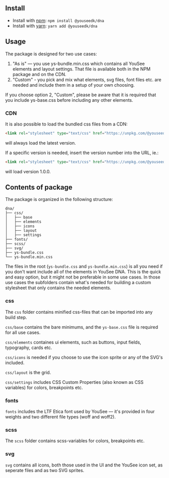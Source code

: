 ## Install
- Install with [npm](https://www.npmjs.com/): `npm install @youseedk/dna`
- Install with [yarn](https://yarnpkg.com/): `yarn add @youseedk/dna`

## Usage
The package is designed for two use cases:

1. "As is" — you use ys-bundle.min.css which contains all YouSee elements and layout settings. That file is available both in the NPM package and on the CDN.
2. "Custom" - you pick and mix what elements, svg files, font files etc. are needed and include them in a setup of your own choosing.

If you choose option 2, "Custom", please be aware that it is required that you include ys-base.css before including any other elements.

### CDN
It is also possible to load the bundled css files from a CDN:
```html
<link rel="stylesheet" type="text/css" href="https://unpkg.com/@youseedk/dna/ys-bundle.min.css" />
```
will always load the latest version.

If a specific version is needed, insert the version number into the URL, ie.:
```html
<link rel="stylesheet" type="text/css" href="https://unpkg.com/@youseedk/dna@1.0.0/ys-bundle.min.css" />
```
will load version 1.0.0.

## Contents of package
The package is organized in the following structure:
```plaintext
dna/
├── css/
│   ├── base
│   ├── elements
│   ├── icons
│   ├── layout
│   ├── settings
├── fonts/
├── scss/
├── svg/
├── ys-bundle.css
└── ys-bundle.min.css
```

The files in the root (`ys-bundle.css` and `ys-bundle.min.css`) is all you need if you don't want include all of the elements in YouSee DNA. This is the quick and easy option, but it might not be preferable in some use cases. In those use cases the subfolders contain what's needed for building a custom stylesheet that only contains the needed elements.

### css
The `css` folder contains minified css-files that can be imported into any build step.

`css/base` contains the bare minimums, and the `ys-base.css` file is required for all use cases.

`css/elements` containes ui elements, such as buttons, input fields, typography, cards etc.

`css/icons` is needed if you choose to use the icon sprite or any of the SVG's included.

`css/layout` is the grid.

`css/settings` includes CSS Custom Properties (also known as CSS variables) for colors, breakpoints etc.

### fonts
`fonts` includes the LTF Etica font used by YouSee — it's provided in four weights and two different file types (woff and woff2).

### scss
The `scss` folder contains scss-variables for colors, breakpoints etc.

### svg
`svg` contains all icons, both those used in the UI and the YouSee icon set, as seperate files and as two SVG sprites.



